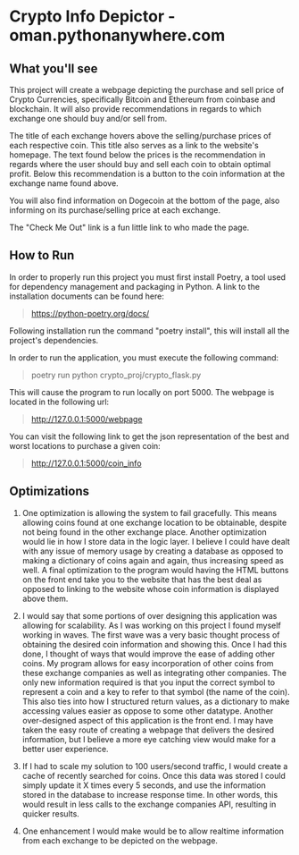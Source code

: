 Crypto Info Depictor - oman.pythonanywhere.com
=======

What you'll see
-----------
This project will create a webpage depicting the purchase and sell price of Crypto Currencies, specifically
Bitcoin and Ethereum from coinbase and blockchain. It will also provide recommendations in regards to which exchange one should buy and/or sell from.

The title of each exchange hovers above the selling/purchase prices of each respective coin. This title also serves as a link to the website's homepage. The text found below the prices is the recommendation in regards where the user should buy and sell each coin to obtain optimal profit. Below this recommendation is a button to the coin information at the exchange name found above.

You will also find information on Dogecoin at the bottom of the page, also informing on its purchase/selling price at each exchange.

The "Check Me Out" link is a fun little link to who made the page.

How to Run
-----------

In order to properly run this project you must first install Poetry, a tool used for dependency management and packaging in Python. A link to the installation documents can be found here:
>https://python-poetry.org/docs/

Following installation run the command "poetry install", this will install all the project's dependencies.

In order to run the application, you must execute the following command:
>poetry run python crypto_proj/crypto_flask.py

 This will cause the program to run locally on port 5000. The webpage is located in the following url:
>http://127.0.0.1:5000/webpage

You can visit the following link to get the json representation of the best and worst locations to purchase a given coin:
>http://127.0.0.1:5000/coin_info

 Optimizations 
 -----------
 1. One optimization is allowing the system to fail gracefully. This means allowing coins found at one exchange
 location to be obtainable, despite not being found in the other exchange place. Another optimization would lie in how I store data in the logic layer. I believe I could have dealt with any issue of memory usage by creating a database as opposed to making a dictionary of coins again and again, thus increasing speed as well.
 A final optimization to the program would having the HTML buttons on the front end take you to the website that has the best deal as opposed to linking to the website whose coin information is displayed above them.


 2. I would say that some portions of over designing this application was allowing for scalability. As I was working on this project I found myself working in waves. The first wave was a very basic thought process of obtaining the desired coin information and showing this. Once I had this done, I thought of ways that would improve the ease of adding other coins. My program allows for easy incorporation of other coins from these exchange companies as well as integrating other companies. The only new information required is that you input the correct symbol to represent a coin and a key to refer to that symbol (the name of the coin). This also ties into how I structured return values, as a dictionary to make accessing values easier as oppose to some other datatype.
 Another over-designed aspect of this application is the front end. I may have taken the easy route of creating a webpage that delivers the desired information, but I believe a more eye catching view would make for a better user experience.


 3. If I had to scale my solution to 100 users/second traffic, I would create a cache of recently searched for coins. Once this data was stored I could simply update it X times every 5 seconds, and use the information stored in the database to increase response time. In other words, this would result in less calls to the exchange companies API, resulting in quicker results.

 4. One enhancement I would make would be to allow realtime information from each exchange to be depicted on the webpage.  
